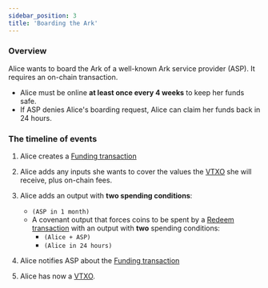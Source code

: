 ```yaml
---
sidebar_position: 3
title: 'Boarding the Ark'
---
```


### Overview

Alice wants to board the Ark of a well-known Ark service provider (ASP). It requires an on-chain transaction.

- Alice must be online **at least once every 4 weeks** to keep her funds safe.
- If ASP denies Alice's boarding request, Alice can claim her funds back in 24 hours.

### The timeline of events

1. Alice creates a [Funding transaction](/nomenclature#funding-transaction)

2. Alice adds any inputs she wants to cover the values the [VTXO](/nomenclature#vtxo-1) she will receive, plus on-chain fees.

3. Alice adds an output with **two spending conditions**:

   - `(ASP in 1 month)`
   - A covenant output that forces coins to be spent by a [Redeem transaction](/nomenclature#redeem-transaction) with an output with **two** spending conditions:
     - `(Alice + ASP)`
     - `(Alice in 24 hours)`

4. Alice notifies ASP about the [Funding transaction](/nomenclature#funding-transaction)

5. Alice has now a [VTXO](/nomenclature#vtxo-1).
